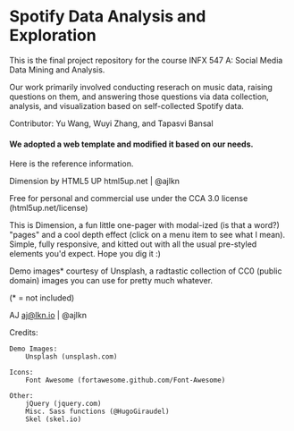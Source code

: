 # Spotify Data Analysis and Exploration

This is the final project repository for the course INFX 547 A: Social Media Data Mining and Analysis.

Our work primarily involved conducting reserach on music data, raising questions on them, and answering those questions via data collection, analysis, and visualization based on self-collected Spotify data.

Contributor: Yu Wang, Wuyi Zhang, and Tapasvi Bansal


#### We adopted a web template and modified it based on our needs.

Here is the reference information.

Dimension by HTML5 UP
html5up.net | @ajlkn

Free for personal and commercial use under the CCA 3.0 license (html5up.net/license)

This is Dimension, a fun little one-pager with modal-ized (is that a word?) "pages"
and a cool depth effect (click on a menu item to see what I mean). Simple, fully
responsive, and kitted out with all the usual pre-styled elements you'd expect.
Hope you dig it :)

Demo images* courtesy of Unsplash, a radtastic collection of CC0 (public domain) images
you can use for pretty much whatever.

(* = not included)

AJ
aj@lkn.io | @ajlkn


Credits:
    
    Demo Images:
        Unsplash (unsplash.com)

    Icons:
        Font Awesome (fortawesome.github.com/Font-Awesome)

    Other:
        jQuery (jquery.com)
        Misc. Sass functions (@HugoGiraudel)
        Skel (skel.io)

